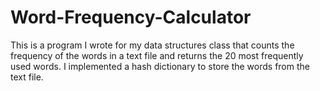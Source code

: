 # Word-Frequency-Calculator

This is a program I wrote for my data structures class that counts the frequency of the words in a text file and returns the 20 most frequently used words. I implemented a hash dictionary to store the words from the text file.
